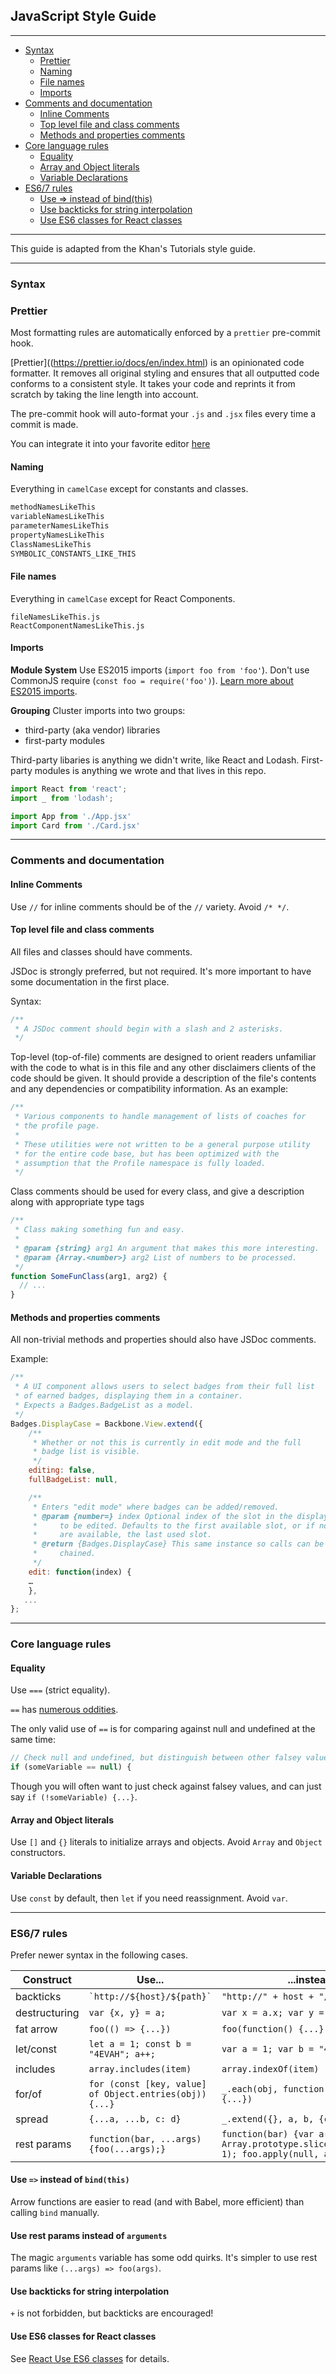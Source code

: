 ## JavaScript Style Guide

----

* [Syntax](#syntax)
  * [Prettier](#prettier)
  * [Naming](#naming)
  * [File names](#file-names)
  * [Imports](#imports)
* [Comments and documentation](#comments-and-documentation)
  * [Inline Comments](#inline-comments)
  * [Top level file and class comments](#top-level-file-and-class-comments)
  * [Methods and properties comments](#methods-and-properties-comments)
* [Core language rules](#core-language-rules)
  * [Equality](#equality)
  * [Array and Object literals](#array-and-object-literals)
  * [Variable Declarations](#variable-declarations)
* [ES6/7 rules](#es67-rules)
  * [Use =&gt; instead of bind(this)](#use--instead-of-bindthis)
  * [Use backticks for string interpolation](#use-backticks-for-string-interpolation)
  * [Use ES6 classes for React classes](#use-es6-classes-for-react-classes)
----

This guide is adapted from the Khan's Tutorials style guide.

----------
### Syntax

### Prettier

Most formatting rules are automatically enforced by a `prettier` pre-commit hook.

[Prettier]((https://prettier.io/docs/en/index.html) is an opinionated code formatter. It removes all original styling and ensures that all outputted code conforms to a consistent style. It takes your code and reprints it from scratch by taking the line length into account.

The pre-commit hook will auto-format your `.js` and `.jsx` files every time a commit is made.

You can integrate it into your favorite editor [here](https://prettier.io/docs/en/editors.html)

#### Naming

Everything in `camelCase` except for constants and classes.

```js
methodNamesLikeThis
variableNamesLikeThis
parameterNamesLikeThis
propertyNamesLikeThis
ClassNamesLikeThis
SYMBOLIC_CONSTANTS_LIKE_THIS
```

#### File names

Everything in `camelCase` except for React Components.

```
fileNamesLikeThis.js
ReactComponentNamesLikeThis.js
```

#### Imports

**Module System**
Use ES2015 imports (`import foo from 'foo'`). Don't use CommonJS require (`const foo = require('foo')`). [Learn more about ES2015 imports](https://docs.google.com/document/d/12kT37eK7VusH8OK4vU9b7AmXN2G0Sw8g0c1LZ83-l-c/edit#heading=h.2j42ozjzl6id).

**Grouping**
Cluster imports into two groups:
- third-party (aka vendor) libraries
- first-party modules

Third-party libaries is anything we didn't write, like React and Lodash.
First-party modules is anything we wrote and that lives in this repo.

```js
import React from 'react';
import _ from 'lodash';

import App from './App.jsx'
import Card from './Card.jsx'
```

------------------------------
### Comments and documentation

#### Inline Comments

Use `//` for inline comments should be of the `//` variety. Avoid `/* */`.

#### Top level file and class comments

All files and classes should have comments.

JSDoc is strongly preferred, but not required. It's more important to have some documentation in the first place.

Syntax:
```js
/**
 * A JSDoc comment should begin with a slash and 2 asterisks.
 */
```

Top-level (top-of-file) comments are designed to orient readers unfamiliar with the code to what is in this file and any other disclaimers clients of the code should be given.  It should provide a description of the file's contents and any dependencies or compatibility information.  As an example:

```js
/**
 * Various components to handle management of lists of coaches for
 * the profile page.
 *
 * These utilities were not written to be a general purpose utility
 * for the entire code base, but has been optimized with the
 * assumption that the Profile namespace is fully loaded.
 */
```

Class comments should be used for every class, and give a description along with appropriate type tags

```js
/**
 * Class making something fun and easy.
 *
 * @param {string} arg1 An argument that makes this more interesting.
 * @param {Array.<number>} arg2 List of numbers to be processed.
 */
function SomeFunClass(arg1, arg2) {
  // ...
}
```

#### Methods and properties comments

All non-trivial methods and properties should also have JSDoc comments.

Example:

```js
/**
 * A UI component allows users to select badges from their full list
 * of earned badges, displaying them in a container.
 * Expects a Badges.BadgeList as a model.
 */
Badges.DisplayCase = Backbone.View.extend({
    /**
     * Whether or not this is currently in edit mode and the full
     * badge list is visible.
     */
    editing: false,
    fullBadgeList: null,

    /**
     * Enters "edit mode" where badges can be added/removed.
     * @param {number=} index Optional index of the slot in the display-case
     *     to be edited. Defaults to the first available slot, or if none
     *     are available, the last used slot.
     * @return {Badges.DisplayCase} This same instance so calls can be
     *     chained.
     */
    edit: function(index) {
    …
    },
   ...
};
```

-----------------------
### Core language rules

#### Equality

Use `===` (strict equality).

`==` has [numerous oddities](https://javascriptweblog.wordpress.com/2011/02/07/truth-equality-and-javascript/).

The only valid use of `==` is for comparing against null and undefined at the same time:

```js
// Check null and undefined, but distinguish between other falsey values
if (someVariable == null) {
```

Though you will often want to just check against falsey values, and can just say `if (!someVariable) {...}`.

#### Array and Object literals

Use `[]` and `{}` literals to initialize arrays and
objects. Avoid `Array` and `Object` constructors.

#### Variable Declarations

Use `const` by default, then `let` if you need reassignment. Avoid `var`.

---------------
### ES6/7 rules

Prefer newer syntax in the following cases.

| Construct | Use...                                | ...instead of |
| --------- | ------------------------------------- | ---------------------- |
| backticks | `` `http://${host}/${path}` `` | `"http://" + host + "/" + path` |
| destructuring | `var {x, y} = a;` | `var x = a.x; var y = a.y;` |
| fat arrow | `foo(() => {...})` | `foo(function() {...}.bind(this))` |
| let/const | `let a = 1; const b = "4EVAH"; a++;` | `var a = 1; var b = "4EVAH"; a++;` |
| includes | `array.includes(item)` | `array.indexOf(item) !== -1` |
| for/of | `for (const [key, value] of Object.entries(obj)) {...}` | `_.each(obj, function(value, key) {...})` |
| spread | `{...a, ...b, c: d}` | `_.extend({}, a, b, {c: d})` |
| rest params | `function(bar, ...args) {foo(...args);}` | `function(bar) {var args = Array.prototype.slice.call(arguments, 1); foo.apply(null, args);}` |

#### Use `=>` instead of `bind(this)`

Arrow functions are easier to read (and with Babel, more efficient)
than calling `bind` manually.

#### Use rest params instead of `arguments`

The magic `arguments` variable has some odd quirks. It's simpler to
use rest params like `(...args) => foo(args)`.

#### Use backticks for string interpolation

`+` is not forbidden, but backticks are encouraged!

#### Use ES6 classes for React classes

See [React Use ES6 classes](react.md#use-es6-classes) for details.
